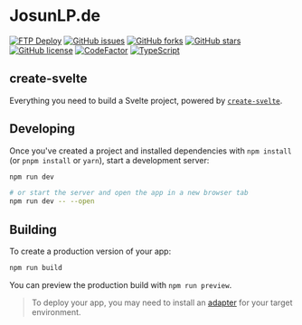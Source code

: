 # JosunLP.de

[![FTP Deploy](https://img.shields.io/badge/Deployed%20With-FTP%20DEPLOY%20ACTION-%3CCOLOR%3E?style=for-the-badge&color=green)](https://github.com/SamKirkland/FTP-Deploy-Action)
[![GitHub issues](https://img.shields.io/github/issues/JosunLP/Website?style=for-the-badge)](https://github.com/JosunLP/Website/issues)
[![GitHub forks](https://img.shields.io/github/forks/JosunLP/Website?style=for-the-badge)](https://github.com/JosunLP/Website/network)
[![GitHub stars](https://img.shields.io/github/stars/JosunLP/Website?style=for-the-badge)](https://github.com/JosunLP/Website/stargazers)
[![GitHub license](https://img.shields.io/github/license/JosunLP/Website?style=for-the-badge)](https://github.com/JosunLP/Website/blob/main/LICENSE)
[![CodeFactor](https://www.codefactor.io/repository/github/JosunLP/Website/badge?style=for-the-badge)](https://www.codefactor.io/repository/github/JosunLP/Website)
[![TypeScript](https://img.shields.io/badge/Developed%20in-SvelteKit-orange?logo=svelte&style=for-the-badge)](https://svelte.dev/)

## create-svelte

Everything you need to build a Svelte project, powered by [`create-svelte`](https://github.com/sveltejs/kit/tree/main/packages/create-svelte).

## Developing

Once you've created a project and installed dependencies with `npm install` (or `pnpm install` or `yarn`), start a development server:

```bash
npm run dev

# or start the server and open the app in a new browser tab
npm run dev -- --open
```

## Building

To create a production version of your app:

```bash
npm run build
```

You can preview the production build with `npm run preview`.

> To deploy your app, you may need to install an [adapter](https://kit.svelte.dev/docs/adapters) for your target environment.
